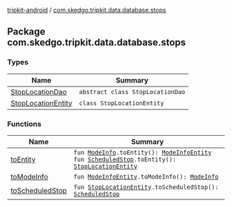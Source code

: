 [tripkit-android](../index.md) / [com.skedgo.tripkit.data.database.stops](./index.md)

## Package com.skedgo.tripkit.data.database.stops

### Types

| Name | Summary |
|---|---|
| [StopLocationDao](-stop-location-dao/index.md) | `abstract class StopLocationDao` |
| [StopLocationEntity](-stop-location-entity/index.md) | `class StopLocationEntity` |

### Functions

| Name | Summary |
|---|---|
| [toEntity](to-entity.md) | `fun `[`ModeInfo`](../skedgo.tripkit.routing/-mode-info/index.md)`.toEntity(): `[`ModeInfoEntity`](../com.skedgo.tripkit.data.database.locations.bikepods/-mode-info-entity/index.md)<br>`fun `[`ScheduledStop`](../com.skedgo.android.common.model/-scheduled-stop/index.md)`.toEntity(): `[`StopLocationEntity`](-stop-location-entity/index.md) |
| [toModeInfo](to-mode-info.md) | `fun `[`ModeInfoEntity`](../com.skedgo.tripkit.data.database.locations.bikepods/-mode-info-entity/index.md)`.toModeInfo(): `[`ModeInfo`](../skedgo.tripkit.routing/-mode-info/index.md) |
| [toScheduledStop](to-scheduled-stop.md) | `fun `[`StopLocationEntity`](-stop-location-entity/index.md)`.toScheduledStop(): `[`ScheduledStop`](../com.skedgo.android.common.model/-scheduled-stop/index.md) |
